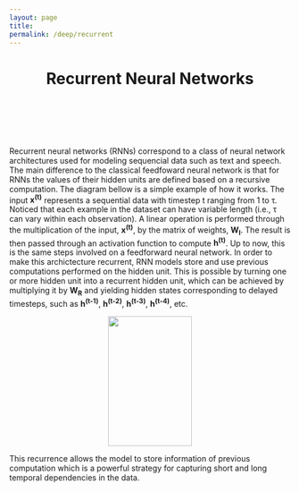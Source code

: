```yaml
---
layout: page
title: 
permalink: /deep/recurrent
---
```


  <header class="post-header">
    <h1 class="post-title">Recurrent Neural Networks</h1>
  </header>
  <br><br>
<p>

Recurrent neural networks (RNNs) correspond to a class of neural network architectures used for modeling sequencial data such as text and speech. The main difference to the classical feedfoward neural network is that for RNNs the values of their hidden units are defined based on a recursive computation. The diagram bellow is a simple example of how it works. The input <b>x<sup>(t)</sup></b> represents a sequential data with timestep t ranging from  1 to &tau;. Noticed that each example in the dataset can have variable length (i.e., &tau; can vary within each observation). A linear operation is performed through the multiplication of the input, <b>x<sup>(t)</sup></b>, by the matrix of weights, <b>W<sub>I</sub></b>. The result is then passed through an activation function to compute <b>h<sup>(t)</sup></b>. Up to now, this is the same steps involved on a feedforward neural network. In order to make this archictecture recurrent, RNN models store and use previous computations performed on the hidden unit. This is possible by turning one or more hidden unit into a recurrent hidden unit, which can be achieved by multiplying it by <b>W<sub>R</sub></b> and yielding hidden states corresponding to delayed timesteps, such as <b>h<sup>(t-1)</sup></b>, <b>h<sup>(t-2)</sup></b>, <b>h<sup>(t-3)</sup></b>, <b>h<sup>(t-4)</sup></b>, etc. 


<center>
<img src="{{ site.baseurl }}/img/rnn1.png" height="232" width="150">
</center>

This recurrence allows the model to store information of previous computation which is a powerful strategy for capturing short and long temporal dependencies in the data. 


